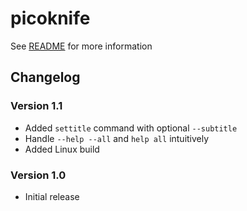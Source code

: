 # picoknife

See [README](./README.md) for more information

## Changelog

### Version 1.1

- Added `settitle` command with optional `--subtitle`
- Handle `--help --all` and `help all` intuitively
- Added Linux build

### Version 1.0

- Initial release

